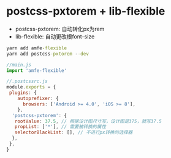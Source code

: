 # postcss-pxtorem + lib-flexible

* postcss-pxtorem: 自动转化px为rem
* lib-flexible: 自动更改根font-size

```cmd
yarn add amfe-flexible
yarn add postcss-pxtorem --dev
```

```js
//main.js
import 'amfe-flexible'
```

```js
//.postcssrc.js
module.exports = {
 plugins: {
    autoprefixer: {
      browsers: ['Android >= 4.0', 'iOS >= 8'],
    },
  'postcss-pxtorem': {
   rootValue: 37.5, // 根据设计图尺寸写，设计图是375，就写37.5
   propList: ['*'], // 需要被转换的属性
   selectorBlackList: [], // 不进行px转换的选择器
  },
 },
}
```
